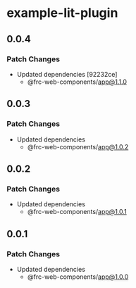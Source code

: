# example-lit-plugin

## 0.0.4

### Patch Changes

- Updated dependencies [92232ce]
  - @frc-web-components/app@1.1.0

## 0.0.3

### Patch Changes

- Updated dependencies
  - @frc-web-components/app@1.0.2

## 0.0.2

### Patch Changes

- Updated dependencies
  - @frc-web-components/app@1.0.1

## 0.0.1

### Patch Changes

- Updated dependencies
  - @frc-web-components/app@1.0.0
